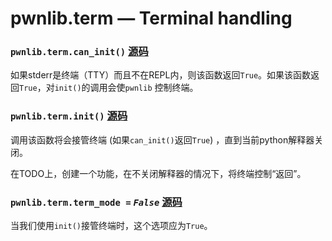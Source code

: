 # pwnlib.term — Terminal handling

### `pwnlib.term.can_init()` [源码](https://github.com/Gallopsled/pwntools/blob/67473560c7/pwnlib/term.py#L23-55)

如果stderr是终端（TTY）而且不在REPL内，则该函数返回`True`。如果该函数返回`True`，对`init()`的调用会使`pwnlib` 控制终端。

### `pwnlib.term.init()` [源码](https://github.com/Gallopsled/pwntools/blob/67473560c7/pwnlib/term.py#L58-83)

调用该函数将会接管终端 (如果`can_init()`返回`True`) ，直到当前python解释器关闭。

在TODO上，创建一个功能，在不关闭解释器的情况下，将终端控制“返回”。

### `pwnlib.term.term_mode =` *`False`* [源码](https://github.com/Gallopsled/pwntools/blob/67473560c7/pwnlib/term.py)

当我们使用`init()`接管终端时，这个选项应为`True`。
